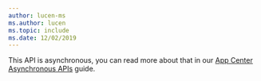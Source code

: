 ```yaml
---
author: lucen-ms
ms.author: lucen
ms.topic: include
ms.date: 12/02/2019
---
```


This API is asynchronous, you can read more about that in our [App Center Asynchronous APIs](../other-apis/android.md) guide.

